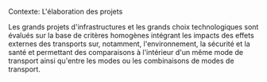 Contexte: L'élaboration des projets

Les grands projets d'infrastructures et les grands choix technologiques sont évalués sur la base de critères homogènes intégrant les impacts des effets externes des transports sur, notamment, l'environnement, la sécurité et la santé et permettant des comparaisons à l'intérieur d'un même mode de transport ainsi qu'entre les modes ou les combinaisons de modes de transport.